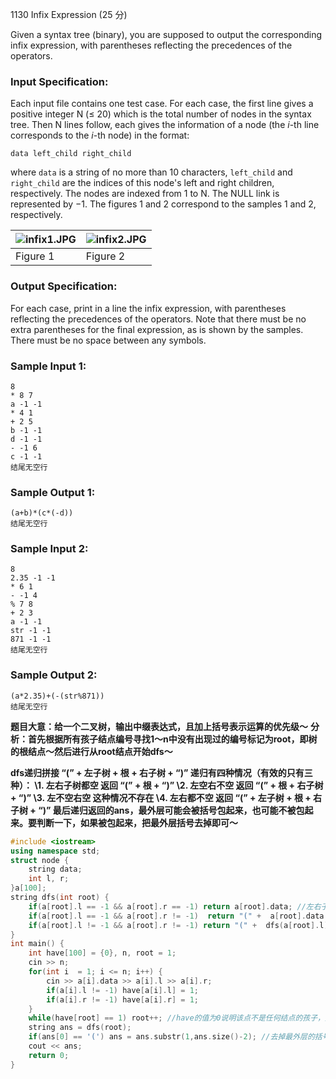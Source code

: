 1130 Infix Expression (25 分)

Given a syntax tree (binary), you are supposed to output the corresponding infix expression, with parentheses reflecting the precedences of the operators.

### Input Specification:

Each input file contains one test case. For each case, the first line gives a positive integer N (≤ 20) which is the total number of nodes in the syntax tree. Then N lines follow, each gives the information of a node (the *i*-th line corresponds to the *i*-th node) in the format:

```
data left_child right_child
```

where `data` is a string of no more than 10 characters, `left_child` and `right_child` are the indices of this node's left and right children, respectively. The nodes are indexed from 1 to N. The NULL link is represented by −1. The figures 1 and 2 correspond to the samples 1 and 2, respectively.

| ![infix1.JPG](https://images.ptausercontent.com/4d1c4a98-33cc-45ff-820f-c548845681ba.JPG) | ![infix2.JPG](https://images.ptausercontent.com/b5a3c36e-91ad-494a-8853-b46e1e8b60cc.JPG) |
| ------------------------------------------------------------ | ------------------------------------------------------------ |
| Figure 1                                                     | Figure 2                                                     |

### Output Specification:

For each case, print in a line the infix expression, with parentheses reflecting the precedences of the operators. Note that there must be no extra parentheses for the final expression, as is shown by the samples. There must be no space between any symbols.

### Sample Input 1:

```in
8
* 8 7
a -1 -1
* 4 1
+ 2 5
b -1 -1
d -1 -1
- -1 6
c -1 -1
结尾无空行
```

### Sample Output 1:

```out
(a+b)*(c*(-d))
结尾无空行
```

### Sample Input 2:

```in
8
2.35 -1 -1
* 6 1
- -1 4
% 7 8
+ 2 3
a -1 -1
str -1 -1
871 -1 -1
结尾无空行
```

### Sample Output 2:

```out
(a*2.35)+(-(str%871))
结尾无空行
```

**题目大意：给一个二叉树，输出中缀表达式，且加上括号表示运算的优先级～**
**分析：首先根据所有孩子结点编号寻找1～n中没有出现过的编号标记为root，即树的根结点～然后进行从root结点开始dfs～**

**dfs递归拼接 “(” + 左子树 + 根 + 右子树 + “)”
递归有四种情况（有效的只有三种）：
\1. 左右子树都空 返回 “(” + 根 + “)”
\2. 左空右不空 返回 “(” + 根 + 右子树 + “)”
\3. 左不空右空 这种情况不存在
\4. 左右都不空 返回 “(” + 左子树 + 根 + 右子树 + “)”
最后递归返回的ans，最外层可能会被括号包起来，也可能不被包起来。要判断一下，如果被包起来，把最外层括号去掉即可～**

```c++
#include <iostream>
using namespace std;
struct node {
    string data;
    int l, r;
}a[100];
string dfs(int root) {
    if(a[root].l == -1 && a[root].r == -1) return a[root].data; //左右子树为空
    if(a[root].l == -1 && a[root].r != -1)  return "(" +  a[root].data + dfs(a[root].r) + ")"; //左空右不空
    if(a[root].l != -1 && a[root].r != -1) return "(" +  dfs(a[root].l) + a[root].data + dfs(a[root].r) + ")"; //左右都不空
}
int main() {
    int have[100] = {0}, n, root = 1;
    cin >> n;
    for(int i  = 1; i <= n; i++) {
        cin >> a[i].data >> a[i].l >> a[i].r;
        if(a[i].l != -1) have[a[i].l] = 1;
        if(a[i].r != -1) have[a[i].r] = 1;
    }
    while(have[root] == 1) root++; //have的值为0说明该点不是任何结点的孩子，是root结点
    string ans = dfs(root);
    if(ans[0] == '(') ans = ans.substr(1,ans.size()-2); //去掉最外层的括号
    cout << ans;
    return 0;
}
```

